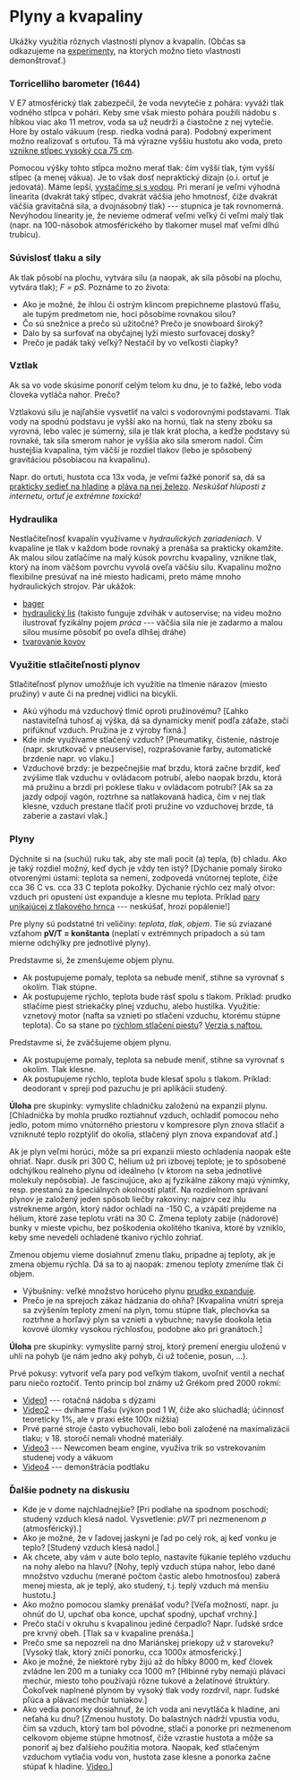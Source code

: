 # Plyny a kvapaliny

Ukážky využitia rôznych vlastností plynov a kvapalín. (Občas sa odkazujeme na [experimenty](experimenty_tlak_voda_vzduch.md), na ktorých možno tieto vlastnosti demonštrovať.)

### Torricelliho barometer (1644)

V E7 atmosférický tlak zabezpečil, že voda nevytečie z pohára: vyváži tlak vodného stĺpca v pohári. Keby sme však miesto pohára použili nádobu s hĺbkou viac ako 11 metrov, voda sa už neudrží a čiastočne z nej vytečie. Hore by ostalo vákuum (resp. riedka vodná para). Podobný experiment možno realizovať s ortuťou. Tá má výrazne vyššiu hustotu ako voda, preto [vznikne stĺpec vysoký cca 75 cm](https://www.chemedx.org/video/torricelli-barometer).

Pomocou výšky tohto stĺpca možno merať tlak: čím vyšší tlak, tým vyšší stĺpec (a menej vákua). Je to však dosť nepraktický dizajn (o.i. ortuť je jedovatá). Máme lepší, [vystačíme si s vodou](https://www.youtube.com/watch?v=9SQ2FPHCZJk). Pri meraní je veľmi výhodná linearita (dvakrát taký stĺpec, dvakrát väčšia jeho hmotnosť, čiže dvakrát väčšia gravitačná sila, a dvojnásobný tlak) --- stupnica je tak rovnomerná. Nevýhodou linearity je, že nevieme odmerať veľmi veľký či veľmi malý tlak (napr. na 100-násobok atmosférického by tlakomer musel mať veľmi dlhú trubicu).

### Súvislosť tlaku a sily

Ak tlak pôsobí na plochu, vytvára silu (a naopak, ak sila pôsobí na plochu, vytvára tlak); _F = pS_. Poznáme to zo života:
* Ako je možné, že ihlou či ostrým klincom prepichneme plastovú fľašu, ale tupým predmetom nie, hoci pôsobíme rovnakou silou?
* Čo sú snežnice a prečo sú užitočné? Prečo je snowboard široký?
* Dalo by sa surfovať na obyčajnej lyži miesto surfovacej dosky?
* Prečo je padák taký veľký? Nestačil by vo veľkosti čiapky?

### Vztlak

Ak sa vo vode skúsime ponoriť celým telom ku dnu, je to ťažké, lebo voda človeka vytláča nahor. Prečo?

Vztlakovú silu je najľahšie vysvetliť na valci s vodorovnými podstavami. Tlak vody na spodnú podstavu je vyšší ako na hornú, tlak na steny zboku sa vyrovná, lebo valec je súmerný, sila je tlak krát plocha, a keďže podstavy sú rovnaké, tak sila smerom nahor je vyššia ako sila smerom nadol. Čím hustejšia kvapalina, tým väčší je rozdiel tlakov (lebo je spôsobený gravitáciou pôsobiacou na kvapalinu).

Napr. do ortuti, hustota cca 13x voda, je veľmi ťažké ponoriť sa, dá sa [prakticky sedieť na hladine](https://i.imgur.com/0dXdc.jpeg) a [pláva na nej železo](https://youtu.be/f5U63IGmy6Q?t=202). _Neskúšať hlúposti z internetu, ortuť je extrémne toxická!_

### Hydraulika

Nestlačiteľnosť kvapalín využívame v _hydraulických zariadeniach_. V kvapaline je tlak v každom bode rovnaký a prenáša sa prakticky okamžite. Ak malou silou zatlačíme na malý kúsok povrchu kvapaliny, vznikne tlak, ktorý na inom väčšom povrchu vyvolá oveľa väčšiu silu. Kvapalinu možno flexibilne presúvať na iné miesto hadicami, preto máme mnoho hydraulických strojov. Pár ukážok:
* [bager](https://www.youtube.com/watch?v=RG77-bj2dtI)
* [hydraulický lis](https://youtu.be/CbGrjhDtLGw?t=260) (takisto funguje zdvihák v autoservise; na videu možno ilustrovať fyzikálny pojem _práca_ --- väčšia sila nie je zadarmo a malou silou musíme pôsobiť po oveľa dlhšej dráhe)
* [tvarovanie kovov](https://youtu.be/q_ZhgOlxX_A?t=12)

### Využitie stlačiteľnosti plynov

Stlačiteľnosť plynov umožňuje ich využitie na tlmenie nárazov (miesto pružiny) v aute či na prednej vidlici na bicykli.
* Akú výhodu má vzduchový tlmič oproti pružinovému?
[Ľahko nastaviteľná tuhosť aj výška, dá sa dynamicky meniť podľa záťaže, stačí prifúknuť vzduch. Pružina je z výroby fixná.] 
* Kde inde využívame stlačený vzduch?
[Pneumatiky, čistenie, nástroje (napr. skrutkovač v pneuservise), rozprašovanie farby, automatické brzdenie napr. vo vlaku.]
* Vzduchové brzdy: je bezpečnejšie mať brzdu, ktorá začne brzdiť, keď zvýšime tlak vzduchu v ovládacom potrubí, alebo naopak brzdu, ktorá má pružinu a brzdí pri poklese tlaku v ovládacom potrubí?
[Ak sa za jazdy odpojí vagón, roztrhne sa natlakovaná hadica, čím v nej tlak klesne, vzduch prestane tlačiť proti pružine vo vzduchovej brzde, tá zaberie a zastaví vlak.]

### Plyny

Dýchnite si na (suchú) ruku tak, aby ste mali pocit (a) tepla, (b) chladu. Ako je taký rozdiel možný, keď dych je vždy ten istý?
[Dýchanie pomaly široko otvorenými ústami: teplota sa nemení, zodpovedá vnútornej teplote, čiže cca 36 C vs. cca 33 C teplota pokožky.
Dýchanie rýchlo cez malý otvor: vzduch pri opustení úst expanduje a klesne mu teplota.
Príklad [pary unikajúcej z tlakového hrnca](https://youtu.be/6S88XeA6fbM?t=44) --- neskúšať, hrozí popálenie!]

Pre plyny sú podstatné tri veličiny: _teplota_, _tlak_, _objem_. Tie sú zviazané vzťahom **pV/T = konštanta**
(neplatí v extrémnych prípadoch a sú tam mierne odchýlky pre jednotlivé plyny).

Predstavme si, že zmenšujeme objem plynu.
* Ak postupujeme pomaly, teplota sa nebude meniť, stihne sa vyrovnať s okolím. Tlak stúpne.
* Ak postupujeme rýchlo, teplota bude rásť spolu s tlakom. Príklad: prudko stlačíme piest striekačky plnej vzduchu, alebo hustilka.
Využitie: vznetový motor (nafta sa vznieti po stlačení vzduchu, ktorému stúpne teplota).
Čo sa stane po [rýchlom stlačení piestu](https://www.youtube.com/watch?v=ttz-CzEDXwI)?
[Verzia s naftou.](https://youtu.be/k7JKJF3NrHE?t=331)

Predstavme si, že zväčšujeme objem plynu.
* Ak postupujeme pomaly, teplota sa nebude meniť, stihne sa vyrovnať s okolím. Tlak klesne.
* Ak postupujeme rýchlo, teplota bude klesať spolu s tlakom. Príklad: deodorant v spreji pod pazuchu je pri aplikácii studený.

**Úloha** pre skupinky: vymyslite chladničku založenú na expanzii plynu.
[Chladnička by mohla prudko roztiahnuť vzduch, ochladiť pomocou neho jedlo, potom mimo vnútorného priestoru v kompresore plyn znova stlačiť a vzniknuté teplo rozptýliť do okolia, stlačený plyn znova expandovať atď.]

Ak je plyn veľmi horúci, môže sa pri expanzii miesto ochladenia naopak ešte ohriať. Napr. dusík pri 300 C, hélium už pri izbovej teplote; je to spôsobené odchýlkou reálneho plynu od ideálneho (v ktorom na seba jednotlivé molekuly nepôsobia). Je fascinujúce, ako aj fyzikálne zákony majú výnimky, resp. prestanú za špeciálnych okolností platiť. Na rozdielnom správaní plynov je založený jeden spôsob liečby rakoviny: najprv cez ihlu vstrekneme argón, ktorý nádor ochladí na -150 C, a vzápätí prejdeme na hélium, ktoré zase teplotu vráti na 30 C. Zmena teploty zabije (nádorové) bunky v mieste vpichu, bez poškodenia okolitého tkaniva, ktoré by vzniklo, keby sme nevedeli ochladené tkanivo rýchlo zohriať.

Zmenou objemu vieme dosiahnuť zmenu tlaku, prípadne aj teploty, ak je zmena objemu rýchla. Dá sa to aj naopak: zmenou teploty zmeníme tlak či objem.
* Výbušniny: veľké množstvo horúceho plynu [prudko expanduje](https://www.nacinc.com/applications/explosion/methane-propane-gas-explosion/).
* Prečo je na sprejoch zákaz hádzania do ohňa? 
[Kvapalina vnútri spreja sa zvýšením teploty zmení na plyn, tomu stúpne tlak, plechovka sa roztrhne a horľavý plyn sa vznieti a vybuchne; navyše dookola letia kovové úlomky vysokou rýchlosťou, podobne ako pri granátoch.]

**Úloha** pre skupinky: vymyslite parný stroj, ktorý premení energiu uloženú v uhlí na pohyb (je nám jedno aký pohyb, či už točenie, posun, ...).

Prvé pokusy: vytvoriť veľa pary pod veľkým tlakom, uvoľniť ventil a nechať paru niečo roztočiť.
Tento princíp bol známy už Grékom pred 2000 rokmi:
* [Video1](https://youtu.be/xo_bNl447o4?t=27) --- rotačná nádoba s dýzami
* [Video2](https://youtu.be/xo_bNl447o4?t=88) --- dvíhame fľašu (výkon pod 1 W, čiže ako slúchadlá; účinnosť teoreticky 1%, ale v praxi ešte 100x nižšia)
* Prvé parné stroje často vybuchovali, lebo boli založené na maximalizácii tlaku; v 18. storočí nemali vhodné materiály.
* [Video3](https://youtu.be/1VjzGagyyWw?t=78) --- Newcomen beam engine, využíva trik so vstrekovaním studenej vody a vákuom
* [Video4](https://youtu.be/Caqf4hQBYBI?t=144) --- demonštrácia podtlaku



### Ďalšie podnety na diskusiu

* Kde je v dome najchladnejšie? [Pri podlahe na spodnom poschodí; studený vzduch klesá nadol. Vysvetlenie: _pV/T_ pri nezmenenom _p_ (atmosférický).]
* Ako je možné, že v ľadovej jaskyni je ľad po celý rok, aj keď vonku je teplo? [Studený vzduch klesá nadol.]
* Ak chcete, aby vám v aute bolo teplo, nastavíte fúkanie teplého vzduchu na nohy alebo na hlavu? [Nohy, teplý vzduch stúpa nahor, lebo dané množstvo vzduchu (merané počtom častíc alebo hmotnosťou) zaberá menej miesta, ak je teplý, ako studený, t.j. teplý vzduch má menšiu hustotu.]
* Ako možno pomocou slamky prenášať vodu? [Veľa možností, napr. ju ohnúť do U, upchať oba konce, upchať spodný, upchať vrchný.]
* Prečo stačí v okruhu s kvapalinou jediné čerpadlo? Napr. ľudské srdce pre krvný obeh. [Tlak sa v kvapaline prenáša.]
* Prečo sme sa nepozreli na dno Mariánskej priekopy už v staroveku? [Vysoký tlak, ktorý zničí ponorku, cca 1000x atmosferický.]
* Ako je možné, že niektoré ryby žijú až do hĺbky 8000 m, keď človek zvládne len 200 m a tuniaky cca 1000 m? [Hlbinné ryby nemajú plávací mechúr, miesto toho používajú rôzne tukové a želatínové štruktúry. Čokoľvek naplnené plynom by vysoký tlak vody rozdrvil, napr. ľudské pľúca a plávací mechúr tuniakov.]
* Ako vedia ponorky dosiahnuť, že ich voda ani nevytláča k hladine, ani neťahá ku dnu? [Zmenou hustoty. Do balastných nádrží vpustia vodu, čím sa vzduch, ktorý tam bol pôvodne, stlačí a ponorke pri nezmenenom celkovom objeme stúpne hmotnosť, čiže vzrastie hustota a môže sa ponoriť aj bez ďalšieho použitia motora. Naopak, keď stlačeným vzduchom vytlačia vodu von, hustota zase klesne a ponorka začne stúpať k hladine. [Video.](https://youtu.be/xbaNe48j3KE?t=27)]


